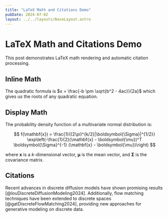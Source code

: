 ```yaml
---
title: "LaTeX Math and Citations Demo"
pubDate: 2024-07-02
layout: ../../layouts/BaseLayout.astro
---
```


# LaTeX Math and Citations Demo

This post demonstrates LaTeX math rendering and automatic citation processing.

## Inline Math

The quadratic formula is $x = \frac{-b \pm \sqrt{b^2 - 4ac}}{2a}$ which gives us the roots of any quadratic equation.

## Display Math

The probability density function of a multivariate normal distribution is:

$$
f(\mathbf{x}) = \frac{1}{(2\pi)^{k/2}|\boldsymbol{\Sigma}|^{1/2}} \exp\left(-\frac{1}{2}(\mathbf{x} - \boldsymbol{\mu})^T \boldsymbol{\Sigma}^{-1} (\mathbf{x} - \boldsymbol{\mu})\right)
$$

where $\mathbf{x}$ is a $k$-dimensional vector, $\boldsymbol{\mu}$ is the mean vector, and $\boldsymbol{\Sigma}$ is the covariance matrix.

## Citations

Recent advances in discrete diffusion models have shown promising results [@louDiscreteDiffusionModeling2024]. Additionally, flow matching techniques have been extended to discrete spaces [@gatDiscreteFlowMatching2024], providing new approaches for generative modeling on discrete data.